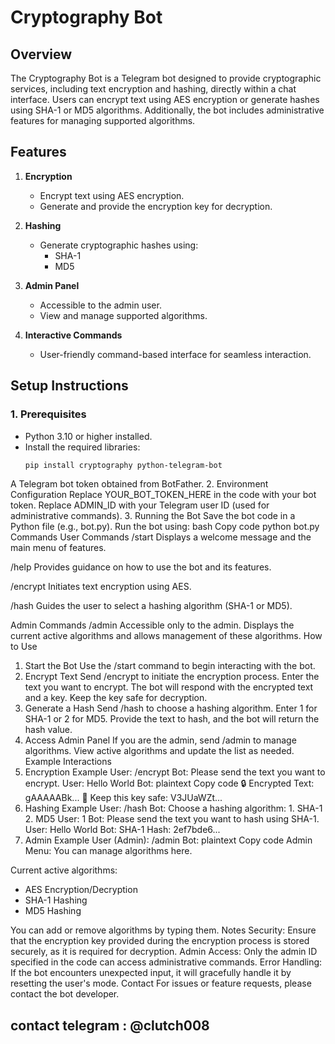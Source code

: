 # Cryptography Bot

## Overview
The Cryptography Bot is a Telegram bot designed to provide cryptographic services, including text encryption and hashing, directly within a chat interface. Users can encrypt text using AES encryption or generate hashes using SHA-1 or MD5 algorithms. Additionally, the bot includes administrative features for managing supported algorithms.

## Features
1. **Encryption**
   - Encrypt text using AES encryption.
   - Generate and provide the encryption key for decryption.
   
2. **Hashing**
   - Generate cryptographic hashes using:
     - SHA-1
     - MD5
   
3. **Admin Panel**
   - Accessible to the admin user.
   - View and manage supported algorithms.

4. **Interactive Commands**
   - User-friendly command-based interface for seamless interaction.

## Setup Instructions

### 1. Prerequisites
- Python 3.10 or higher installed.
- Install the required libraries:
  ```bash
  pip install cryptography python-telegram-bot
A Telegram bot token obtained from BotFather.
2. Environment Configuration
Replace YOUR_BOT_TOKEN_HERE in the code with your bot token.
Replace ADMIN_ID with your Telegram user ID (used for administrative commands).
3. Running the Bot
Save the bot code in a Python file (e.g., bot.py).
Run the bot using:
bash
Copy code
python bot.py
Commands
User Commands
/start
Displays a welcome message and the main menu of features.

/help
Provides guidance on how to use the bot and its features.

/encrypt
Initiates text encryption using AES.

/hash
Guides the user to select a hashing algorithm (SHA-1 or MD5).

Admin Commands
/admin
Accessible only to the admin.
Displays the current active algorithms and allows management of these algorithms.
How to Use
1. Start the Bot
Use the /start command to begin interacting with the bot.
2. Encrypt Text
Send /encrypt to initiate the encryption process.
Enter the text you want to encrypt.
The bot will respond with the encrypted text and a key. Keep the key safe for decryption.
3. Generate a Hash
Send /hash to choose a hashing algorithm.
Enter 1 for SHA-1 or 2 for MD5.
Provide the text to hash, and the bot will return the hash value.
4. Access Admin Panel
If you are the admin, send /admin to manage algorithms.
View active algorithms and update the list as needed.
Example Interactions
1. Encryption Example
User: /encrypt
Bot: Please send the text you want to encrypt.
User: Hello World
Bot:
plaintext
Copy code
🔒 Encrypted Text: gAAAAABk...
🔑 Keep this key safe: V3JUaWZt...
2. Hashing Example
User: /hash
Bot: Choose a hashing algorithm: 1. SHA-1 2. MD5
User: 1
Bot: Please send the text you want to hash using SHA-1.
User: Hello World
Bot: SHA-1 Hash: 2ef7bde6...
3. Admin Example
User (Admin): /admin
Bot:
plaintext
Copy code
Admin Menu:
You can manage algorithms here.

Current active algorithms:
- AES Encryption/Decryption
- SHA-1 Hashing
- MD5 Hashing

You can add or remove algorithms by typing them.
Notes
Security: Ensure that the encryption key provided during the encryption process is stored securely, as it is required for decryption.
Admin Access: Only the admin ID specified in the code can access administrative commands.
Error Handling: If the bot encounters unexpected input, it will gracefully handle it by resetting the user's mode.
Contact
For issues or feature requests, please contact the bot developer. 
## contact telegram : @clutch008








